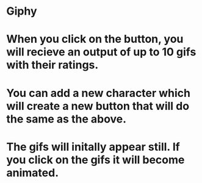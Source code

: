 # Giphy
# When you click on the button, you will recieve an output of up to 10 gifs with their ratings.
# You can add a new character which will create a new button that will do the same as the above.
# The gifs will initally appear still.  If you click on the gifs it will become animated.